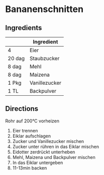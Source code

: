 # Bananenschnitten

## Ingredients

|       | Ingredient |
|---    | --- |
|4      | Eier |
|20 dag | Staubzucker |
|8 dag  | Mehl |
|8 dag  | Maizena |
|1 Pkg  | Vanillezucker |
|1 TL   | Backpulver |

## Directions

Rohr auf 200°C vorheizen

1. Eier trennen
2. Eiklar aufschlagen
3. Zucker und Vanillezucker mischen
4. Zucker unter rühren in das Eiklar mischen
5. Eidotter zerdrückt unterheben
6. Mehl, Maizena und Backpulver mischen
7. In das Eiklar untergeben
8. 11-13min backen
